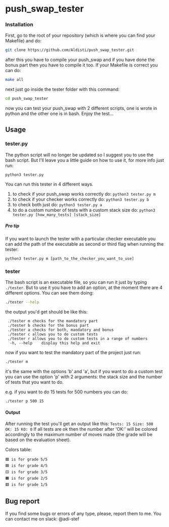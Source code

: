 # push_swap_tester

### Installation

First, go to the root of your repository (which is where you can find your
Makefile) and do:

```bash
git clone https://github.com/Aldisti/push_swap_tester.git
```

after this you have to compile your push_swap and if you have done the bonus
part then you have to compile it too. If your Makefile is correct you can do:

```bash
make all
```

next just go inside the tester folder with this command:

```bash
cd push_swap_tester
```

now you can test your push_swap with 2 different scripts, one is wrote in
python and the other one is in bash. Enjoy the test...

## Usage

### tester.py

The python script will no longer be updated so I suggest you to use the bash
script. But I'll leave you a little guide on how to use it, for more info
just run:

```python3 tester.py```

You can run this tester in 4 different ways.
1) to check if your push_swap works correctly do:
```python3 tester.py m```
2) to check if your checker works correctly do:
```python3 tester.py b```
3) to check both just do:
```python3 tester.py a```
4) to do a custom number of tests with a custom stack size do:
```python3 tester.py [how_many_tests] [stack_size]```

##### Pro tip

If you want to launch the tester with a particular checker executable you can
add the path of the executable as second or third flag when running the tester:

```python3 tester.py m [path_to_the_checker_you_want_to_use]```

### tester

The bash script is an executable file, so you can run it just by typing
```./tester```. But to use it you have to add an option, at the moment there
are 4 different options. You can see them doing:

```bash
./tester --help
```

the output you'd get should be like this:
```
 ./tester m	checks for the mandatory part
 ./tester b	checks for the bonus part
 ./tester a	checks for both, mandatory and bonus
 ./tester c	allows you to do custom tests
 ./tester r	allows you to do custom tests in a range of numbers
  -h, --help	display this help and exit
```

now if you want to test the mandatory part of the project just run:
```bash
./tester m
```

it's the same with the options 'b' and 'a', but if you want to do a custom test
you can use the option 'p' with 2 arguments: the stack size and the number of
tests that you want to do.

e.g. if you want to do 15 tests for 500 numbers you can do:

```bash
./tester p 500 15
```

#### Output

After running the test you'll get an output like this:
```Tests: 15 Size: 500	OK: 15 KO: 0```
If all tests are ok then the number after 'OK:' will be colored accordingly
to the maximum number of moves made (the grade will be based on the evaluation
sheet).

Colors table:

```
🟩 is for grade 5/5
🟦 is for grade 4/5
🟨 is for grade 3/5
🟧 is for grade 2/5
🟥 is for grade 1/5
```

## Bug report

If you find some bugs or errors of any type, please, report them to me. You can
contact me on slack: @adi-stef
